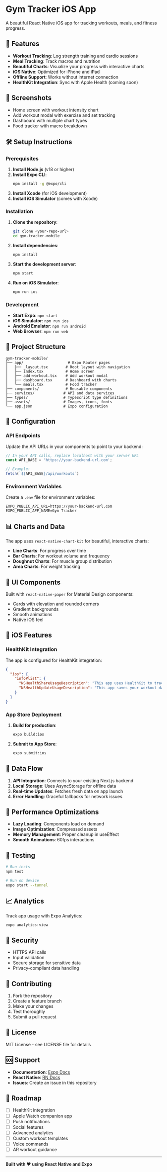 # Gym Tracker iOS App

A beautiful React Native iOS app for tracking workouts, meals, and fitness progress.

## 🚀 Features

- **Workout Tracking**: Log strength training and cardio sessions
- **Meal Tracking**: Track macros and nutrition
- **Beautiful Charts**: Visualize your progress with interactive charts
- **iOS Native**: Optimized for iPhone and iPad
- **Offline Support**: Works without internet connection
- **HealthKit Integration**: Sync with Apple Health (coming soon)

## 📱 Screenshots

- Home screen with workout intensity chart
- Add workout modal with exercise and set tracking
- Dashboard with multiple chart types
- Food tracker with macro breakdown

## 🛠 Setup Instructions

### Prerequisites

1. **Install Node.js** (v18 or higher)
2. **Install Expo CLI**:
   ```bash
   npm install -g @expo/cli
   ```
3. **Install Xcode** (for iOS development)
4. **Install iOS Simulator** (comes with Xcode)

### Installation

1. **Clone the repository**:
   ```bash
   git clone <your-repo-url>
   cd gym-tracker-mobile
   ```

2. **Install dependencies**:
   ```bash
   npm install
   ```

3. **Start the development server**:
   ```bash
   npm start
   ```

4. **Run on iOS Simulator**:
   ```bash
   npm run ios
   ```

### Development

- **Start Expo**: `npm start`
- **iOS Simulator**: `npm run ios`
- **Android Emulator**: `npm run android`
- **Web Browser**: `npm run web`

## 📁 Project Structure

```
gym-tracker-mobile/
├── app/                    # Expo Router pages
│   ├── _layout.tsx        # Root layout with navigation
│   ├── index.tsx          # Home screen
│   ├── add-workout.tsx    # Add workout modal
│   ├── dashboard.tsx      # Dashboard with charts
│   └── meals.tsx          # Food tracker
├── components/            # Reusable components
├── services/             # API and data services
├── types/                # TypeScript type definitions
├── assets/               # Images, icons, fonts
└── app.json              # Expo configuration
```

## 🔧 Configuration

### API Endpoints

Update the API URLs in your components to point to your backend:

```typescript
// In your API calls, replace localhost with your server URL
const API_BASE = 'https://your-backend-url.com';

// Example:
fetch(`${API_BASE}/api/workouts`)
```

### Environment Variables

Create a `.env` file for environment variables:

```env
EXPO_PUBLIC_API_URL=https://your-backend-url.com
EXPO_PUBLIC_APP_NAME=Gym Tracker
```

## 📊 Charts and Data

The app uses `react-native-chart-kit` for beautiful, interactive charts:

- **Line Charts**: For progress over time
- **Bar Charts**: For workout volume and frequency
- **Doughnut Charts**: For muscle group distribution
- **Area Charts**: For weight tracking

## 🎨 UI Components

Built with `react-native-paper` for Material Design components:

- Cards with elevation and rounded corners
- Gradient backgrounds
- Smooth animations
- Native iOS feel

## 📱 iOS Features

### HealthKit Integration

The app is configured for HealthKit integration:

```json
{
  "ios": {
    "infoPlist": {
      "NSHealthShareUsageDescription": "This app uses HealthKit to track your workouts and fitness data.",
      "NSHealthUpdateUsageDescription": "This app saves your workout data to HealthKit."
    }
  }
}
```

### App Store Deployment

1. **Build for production**:
   ```bash
   expo build:ios
   ```

2. **Submit to App Store**:
   ```bash
   expo submit:ios
   ```

## 🔄 Data Flow

1. **API Integration**: Connects to your existing Next.js backend
2. **Local Storage**: Uses AsyncStorage for offline data
3. **Real-time Updates**: Fetches fresh data on app launch
4. **Error Handling**: Graceful fallbacks for network issues

## 🚀 Performance Optimizations

- **Lazy Loading**: Components load on demand
- **Image Optimization**: Compressed assets
- **Memory Management**: Proper cleanup in useEffect
- **Smooth Animations**: 60fps interactions

## 🧪 Testing

```bash
# Run tests
npm test

# Run on device
expo start --tunnel
```

## 📈 Analytics

Track app usage with Expo Analytics:

```bash
expo analytics:view
```

## 🔐 Security

- HTTPS API calls
- Input validation
- Secure storage for sensitive data
- Privacy-compliant data handling

## 🤝 Contributing

1. Fork the repository
2. Create a feature branch
3. Make your changes
4. Test thoroughly
5. Submit a pull request

## 📄 License

MIT License - see LICENSE file for details

## 🆘 Support

- **Documentation**: [Expo Docs](https://docs.expo.dev/)
- **React Native**: [RN Docs](https://reactnative.dev/)
- **Issues**: Create an issue in this repository

## 🎯 Roadmap

- [ ] HealthKit integration
- [ ] Apple Watch companion app
- [ ] Push notifications
- [ ] Social features
- [ ] Advanced analytics
- [ ] Custom workout templates
- [ ] Voice commands
- [ ] AR workout guidance

---

**Built with ❤️ using React Native and Expo** 